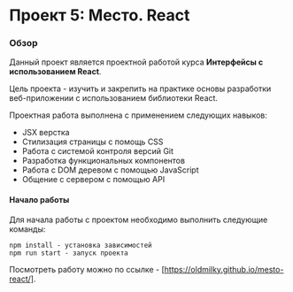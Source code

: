 # Проект 5: Место. React
### Обзор

Данный проект является проектной работой курса **Интерфейсы с использованием React**.

Цель проекта - изучить и закрепить на практике основы разработки веб-приложении с использованием библиотеки React.

Проектная работа выполнена с применением следующих навыков:
- JSX верстка
- Стилизация страницы с помощь CSS
- Работа с системой контроля версий Git
- Разработка функциональных компонентов
- Работа с DOM деревом с помощью JavaScript
- Общение с сервером с помощью API

#### Начало работы
Для начала работы с проектом необходимо выполнить следующие команды:
```
npm install - установка зависимостей
npm run start - запуск проекта
```
Посмотреть работу можно по ссылке - [https://oldmilky.github.io/mesto-react/].